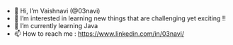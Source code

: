 - 👋 Hi, I’m Vaishnavi (@03navi)
- 👀 I’m interested in learning new things that are challenging yet exciting !!
- 🌱 I’m currently learning Java
- 📫 How to reach me :
https://www.linkedin.com/in/03navi/
